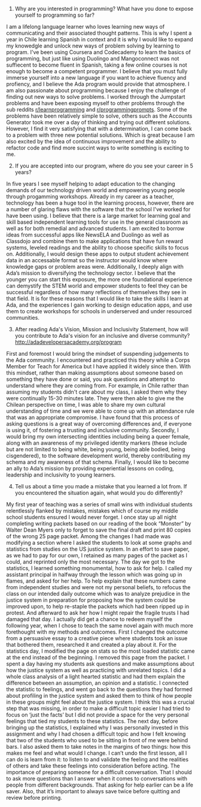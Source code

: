 1. Why are you interested in programming? What have you done to expose yourself to programming so far?  

 I am a lifelong language learner who loves learning new ways of communicating and their associated thought patterns.  This is why I spent a year in Chile learning Spanish in context and it is why I would like to expand my knowedgle and unlock new ways of problem solving by learning to program.  I've been using Coursera and Codecademy to learn the basics of programming, but just like using Duolingo and Mangoconnect was not suffiecent to become fluent in Spanish, taking a few online courses is not enough to become a competent programmer. I believe that you must fully immerse yourself into a new language if you want to achieve fluency and profiency, and I believe the Ada program would provide that atmosphere.  I am also passionate about programming because I enjoy the challenge of finding out new ways to solve problems.  I worked through the Jumpstart problems and have been exposing myself to other problems through the sub reddits [r/learnprogramming](https://www.reddit.com/r/learnprogramming) and [r/programmingprompts](https://www.reddit.com/r/ProgrammingPrompts/).  Some of the problems have been relatively simple to solve, others such as the Accounts Generator took me over a day of thinking and trying out different solutions.  However, I find it very satisfying that with a determination, I can come back to a problem with three new potential solutions.  Which is great because I am also excited by the idea of continuous improvement and the ability to refactor code and find more succint ways to write something is exciting to me.  
 
2. If you are accepted into our program, where do you see your career in 5 years?  

 In five years I see myself helping to adapt education to the changing demands of our technology driven world and empowering young people through progamming workshops.  Already in my career as a teacher, technology has been a huge tool in the learning process, however, there are a number of glaring flaws with the software that the school I've worked for have been using.  I believe that there is a large market for learning goal and skill based independent learning tools for use in the general classroom as well as for both remedial and advanced students.  I am excited to borrow ideas from successful apps like NewsELA and Duolingo as well as Classdojo and combine them to make applications that have fun reward systems, leveled readings and the ability to choose specific skills to focus on.  Additionally, I would design these apps to output student achievement data in an accessable format so the instructor would know where knowledge gaps or problem areas were.  Additionally, I deeply align with Ada’s mission to diversifying the technology sector.  I believe that the younger you can start this exposure, the more one foundational experience can demystify the STEM world and empower students to feel they can be successful regardless of how many reflections of themselves they see in that field.  It is for these reasons that I would like to take the skills I learn at Ada, and the experiences I gain working to design education apps, and use them to create workshops for schools in underserved and under resourced communities.  
 
3. After reading Ada's Vision, Mission and Inclusivity Statement, how will you contribute to Ada's vision for an inclusive and diverse community? http://adadevelopersacademy.org/program  

 First and foremost I would bring the mindset of suspending judgements to the Ada community.  I encountered and practiced this theory while a Corps Member for Teach for America but I have applied it widely since then.  With this mindset, rather than making assumptions about someone based on something they have done or said, you ask questions and attempt to understand where they are coming from.  For example, in Chile rather than assuming my students didn't care about my class, I asked them why they were continually 15-30 minutes late.  They were then able to give me the Chilean perspective on time, I was able to share my own cultural understanding of time and we were able to come up with an attendance rule that was an appropriate compromise.  I have found that this process of asking questions is a great way of overcoming differences and, if everyone is using it, of fostering a trusting and inclusive community.  Secondly, I would bring my own intersecting identities including being a queer female, along with an awareness of my privileged identity markers (these include but are not limited to being white, being young, being able bodied, being cisgendered), to the software development world, thereby contributing my schema and my awareness of that schema.  Finally, I would like to become an ally to Ada’s mission by providing experiential lessons on coding, leadership and inclusivity to young learners.  

4. Tell us about a time you made a mistake that you learned a lot from. If you encountered the situation again, what would you do differently?

 My first year of teaching was a series of small wins with individual students relentlessly flanked by mistakes, mistakes which of course my middle school students ensured I would never forget.  I once stay up all night completing writing packets based on our reading of the book “Monster” by Walter Dean Myers only to forget to save the final draft and print 80 copies of the wrong 25 page packet.  Among the changes I had made was modifying a section where I asked the students to look at some graphs and statistics from studies on the US justice system.  In an effort to save paper, as we had to pay for our own, I retained as many pages of the packet as I could, and reprinted only the most necessary.  The day we got to the statistics, I learned something monumental, how to ask for help.  I called my assistant principal in halfway through the lesson which was going up in flames, and asked for her help.  To help explain that these numbers came from independent studies and were not my personal beliefs, to refocus the class on our intended daily outcome which was to analyze prejudice in the justice system in preparation for proposing how the system could be improved upon, to help re-staple the packets which had been ripped up in protest.  And afterward to ask her how I might repair the fragile trusts I had damaged that day.  I actually did get a chance to redeem myself the following year, when I chose to teach the same novel again with much more forethought with my methods and outcomes.  First I changed the outcome from a persuasive essay to a creative piece where students took an issue that bothered them, researched it and created a play about it.  For the statistics day, I modified the page on stats so the most loaded statistic came at the end instead of the beginning.  I removed this page from the packet.  I spent a day having my students ask questions and make assumptions about how the justice system as well as practicing with unrelated topics. I did a whole class analysis of a light hearted statistic and had them explain the difference between an assumption, an opinion and a statistic.  I connected the statistic to feelings, and went go back to the questions they had formed about profiling in the justice system and asked them to think of how people in these groups might feel about the justice system.  I think this was a crucial step that was missing, in order to make a difficult topic easier I had tried to focus on ‘just the facts’ but I did not provide a space for the very personal feelings that tied my students to these statistics.  The next day, before bringing up the statistics, I explained why I was personally invested in this assignment and why I had chosen a difficult topic and how I felt knowing that two of the students who used to be sitting in front of me were behind bars.  I also asked them to take notes in the margins of two things: how this makes me feel and what would I change.  I can’t undo the first lesson, all I can do is learn from it: to listen to and validate the feeling and the realities of others and take these feelings into consideration before acting.  The importance of preparing someone for a difficult conversation.  That I should to ask more questions than I answer when it comes to conversations with people from different backgrounds.  That asking for help earlier can be a life saver. Also, that it’s important to always save twice before quitting and review before printing.

